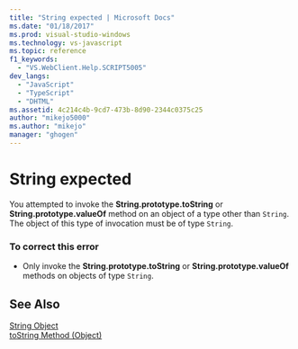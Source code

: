 ```yaml
---
title: "String expected | Microsoft Docs"
ms.date: "01/18/2017"
ms.prod: visual-studio-windows
ms.technology: vs-javascript
ms.topic: reference
f1_keywords: 
  - "VS.WebClient.Help.SCRIPT5005"
dev_langs: 
  - "JavaScript"
  - "TypeScript"
  - "DHTML"
ms.assetid: 4c214c4b-9cd7-473b-8d90-2344c0375c25
author: "mikejo5000"
ms.author: "mikejo"
manager: "ghogen"
---
```

# String expected
You attempted to invoke the **String.prototype.toString** or **String.prototype.valueOf** method on an object of a type other than `String`. The object of this type of invocation must be of type `String`.  
  
### To correct this error  
  
- Only invoke the **String.prototype.toString** or **String.prototype.valueOf** methods on objects of type `String`.  
  
## See Also  
 [String Object](../../javascript/reference/string-object-javascript.md)   
 [toString Method (Object)](../../javascript/reference/tostring-method-object-javascript.md)